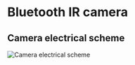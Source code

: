 # Bluetooth IR camera

## Camera electrical scheme
<img alt="Camera electrical scheme" src="documentation/ir_cam_scheme.png.png">